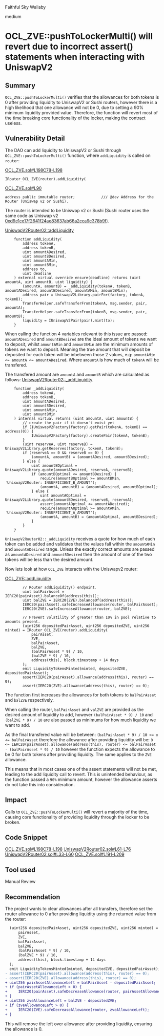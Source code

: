 Faithful Sky Wallaby

medium

# OCL_ZVE::pushToLockerMulti() will revert due to incorrect assert() statements when interacting with UniswapV2

## Summary

`OCL_ZVE::pushToLockerMulti()` verifies that the allowances for both tokens is 0 after providing liquidity to UniswapV2 or Sushi routers, however there is a high likelihood that one allowance will not be 0, due to setting a 90% minimum liquidity provided value. Therefore, the function will revert most of the time breaking core functionality of the locker, making the contract useless.

## Vulnerability Detail

The DAO can add liquidity to UniswapV2 or Sushi through `OCL_ZVE::pushToLockerMulti()` function, where `addLiquidity` is called on `router`:

[OCL_ZVE.sol#L198C78-L198](https://github.com/sherlock-audit/2024-03-zivoe/blob/main/zivoe-core-foundry/src/lockers/OCL/OCL_ZVE.sol#L198)
```solidity
IRouter_OCL_ZVE(router).addLiquidity(
```

[OCL_ZVE.sol#L90](https://github.com/sherlock-audit/2024-03-zivoe/blob/main/zivoe-core-foundry/src/lockers/OCL/OCL_ZVE.sol#L90)
```solidity
address public immutable router;            /// @dev Address for the Router (Uniswap v2 or Sushi).
```
The router is intended to be Uniswap v2 or Sushi (Sushi router uses the same code as Uniswap v2 [0xd9e1ce17f2641f24ae83637ab66a2cca9c378b9f](https://etherscan.io/address/0xd9e1ce17f2641f24ae83637ab66a2cca9c378b9f#code)). 

[UniswapV2Router02::addLiquidity](https://github.com/Uniswap/v2-periphery/blob/master/contracts/UniswapV2Router02.sol#L61-L76)
```solidity
    function addLiquidity(
        address tokenA,
        address tokenB,
        uint amountADesired,
        uint amountBDesired,
        uint amountAMin,
        uint amountBMin,
        address to,
        uint deadline
    ) external virtual override ensure(deadline) returns (uint amountA, uint amountB, uint liquidity) {
        (amountA, amountB) = _addLiquidity(tokenA, tokenB, amountADesired, amountBDesired, amountAMin, amountBMin);
        address pair = UniswapV2Library.pairFor(factory, tokenA, tokenB);
        TransferHelper.safeTransferFrom(tokenA, msg.sender, pair, amountA);
        TransferHelper.safeTransferFrom(tokenB, msg.sender, pair, amountB);
        liquidity = IUniswapV2Pair(pair).mint(to);
    }
```

When calling the function 4 variables relevant to this issue are passed:
`amountADesired` and `amountBDesired` are the ideal amount of tokens we want to deposit, whilst
`amountAMin` and `amountBMin` are the minimum amounts of tokens we want to deposit. 
Meaning the true amount that will deposit be deposited for each token will be inbetween those 2 values, e.g:
`amountAMin <= amountA <= amountADesired`.
Where `amountA` is how much of `tokenA` will be transfered.

The transfered amount are `amountA` and `amountB` which are calculated as follows:
[UniswapV2Router02::_addLiquidity](https://github.com/Uniswap/v2-periphery/blob/master/contracts/UniswapV2Router02.sol#L33-L60)
```solidity
    function _addLiquidity(
        address tokenA,
        address tokenB,
        uint amountADesired,
        uint amountBDesired,
        uint amountAMin,
        uint amountBMin
    ) internal virtual returns (uint amountA, uint amountB) {
        // create the pair if it doesn't exist yet
        if (IUniswapV2Factory(factory).getPair(tokenA, tokenB) == address(0)) {
            IUniswapV2Factory(factory).createPair(tokenA, tokenB);
        }
        (uint reserveA, uint reserveB) = UniswapV2Library.getReserves(factory, tokenA, tokenB);
        if (reserveA == 0 && reserveB == 0) {
            (amountA, amountB) = (amountADesired, amountBDesired);
        } else {
            uint amountBOptimal = UniswapV2Library.quote(amountADesired, reserveA, reserveB);
            if (amountBOptimal <= amountBDesired) {
                require(amountBOptimal >= amountBMin, 'UniswapV2Router: INSUFFICIENT_B_AMOUNT');
                (amountA, amountB) = (amountADesired, amountBOptimal);
            } else {
                uint amountAOptimal = UniswapV2Library.quote(amountBDesired, reserveB, reserveA);
                assert(amountAOptimal <= amountADesired);
                require(amountAOptimal >= amountAMin, 'UniswapV2Router: INSUFFICIENT_A_AMOUNT');
                (amountA, amountB) = (amountAOptimal, amountBDesired);
            }
        }
    }
```
`UniswapV2Router02::_addLiquidity` receives a quote for how much of each token can be added and validates that the values fall within the `amountAMin` and `amountADesired` range. Unless the exactly correct amounts are passed as `amountADesired` and `amountBDesired` then the amount of one of the two tokens will be less than the desired amount.

Now lets look at how `OCL_ZVE` interacts with the Uniswapv2 router:

[OCL_ZVE::addLiquidity](https://github.com/sherlock-audit/2024-03-zivoe/blob/main/zivoe-core-foundry/src/lockers/OCL/OCL_ZVE.sol#L191-L209)
```solidity
        // Router addLiquidity() endpoint.
        uint balPairAsset = IERC20(pairAsset).balanceOf(address(this));
        uint balZVE = IERC20(ZVE).balanceOf(address(this));
        IERC20(pairAsset).safeIncreaseAllowance(router, balPairAsset);
        IERC20(ZVE).safeIncreaseAllowance(router, balZVE);

        // Prevent volatility of greater than 10% in pool relative to amounts present.
        (uint256 depositedPairAsset, uint256 depositedZVE, uint256 minted) = IRouter_OCL_ZVE(router).addLiquidity(
            pairAsset, 
            ZVE, 
            balPairAsset,
            balZVE, 
            (balPairAsset * 9) / 10,
            (balZVE * 9) / 10, 
            address(this), block.timestamp + 14 days
        );
        emit LiquidityTokensMinted(minted, depositedZVE, depositedPairAsset);
        assert(IERC20(pairAsset).allowance(address(this), router) == 0);
        assert(IERC20(ZVE).allowance(address(this), router) == 0);
```
The function first increases the allowances for both tokens to `balPairAsset` and `balZVE` respectively. 

When calling the router, `balPairAsset` and `valZVE` are provided as the desired amount of liquidity to add, however `(balPairAsset * 9) / 10` and `(balZVE * 9) / 10` are also passed as minimums for how much liquidity we want to add.

As the final transfered value will be between:
 `(balPairAsset * 9) / 10 <= x <= balPairAsset`
therefore the allowance after providing liquidity will be:
 `0 <= IERC20(pairAsset).allowance(address(this), router) <= balPairAsset - (balPairAsset * 9) / 10` 
however the function expects the allowance to be 0 for both tokens after providing liquidity.
The same applies to the `ZVE` allowance.

This means that in most cases one of the assert statements will not be met, leading to the add liquidity call to revert. This is unintended behaviour, as the function passed a `90%` minimum amount, however the allowance asserts do not take this into consideration.

## Impact

Calls to `OCL_ZVE::pushToLockerMulti()` will revert a majority of the time, causing core functionality of providing liquidity through the locker to be broken.

## Code Snippet

[OCL_ZVE.sol#L198C78-L198](https://github.com/sherlock-audit/2024-03-zivoe/blob/main/zivoe-core-foundry/src/lockers/OCL/OCL_ZVE.sol#L198)
[UniswapV2Router02.sol#L61-L76](https://github.com/Uniswap/v2-periphery/blob/master/contracts/UniswapV2Router02.sol#L61-L76)
[UniswapV2Router02.sol#L33-L60](https://github.com/Uniswap/v2-periphery/blob/master/contracts/UniswapV2Router02.sol#L33-L60)
[OCL_ZVE.sol#L191-L209](https://github.com/sherlock-audit/2024-03-zivoe/blob/main/zivoe-core-foundry/src/lockers/OCL/OCL_ZVE.sol#L191-L209)

## Tool used

Manual Review

## Recommendation

The project wants to clear allowances after all transfers, therefore set the router allowance to 0 after providing liquidity using the returned value from the router:
```diff
  (uint256 depositedPairAsset, uint256 depositedZVE, uint256 minted) = IRouter_OCL_ZVE(router).addLiquidity(
      pairAsset, 
      ZVE, 
      balPairAsset,
      balZVE, 
      (balPairAsset * 9) / 10,
      (balZVE * 9) / 10, 
      address(this), block.timestamp + 14 days
  );
  emit LiquidityTokensMinted(minted, depositedZVE, depositedPairAsset);
- assert(IERC20(pairAsset).allowance(address(this), router) == 0);
- assert(IERC20(ZVE).allowance(address(this), router) == 0);
+ uint256 pairAssetAllowanceLeft = balPairAsset - depositedPairAsset;
+ if (pairAssetAllowanceLeft > 0) {
+     IERC20(pairAsset).safeDecreaseAllowance(router, pairAssetAllowanceLeft);
+ }
+ uint256 zveAllowanceLeft = balZVE - depositedZVE;
+ if (zveAllowanceLeft > 0) {
+     IERC20(ZVE).safeDecreaseAllowance(router, zveAllowanceLeft);
+ }
```
This will remove the left over allowance after providing liquidity, ensuring the allowance is 0.